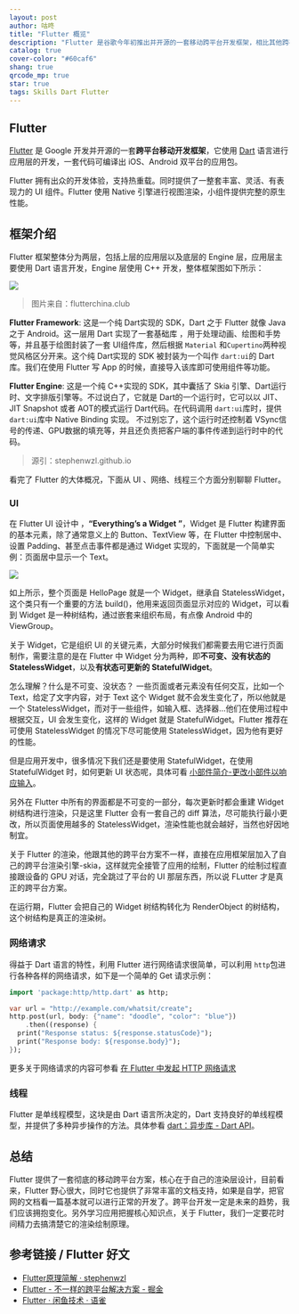 ```yaml
---
layout: post
author: 咕咚
title: "Flutter 概览"
description: "Flutter 是谷歌今年初推出并开源的一套移动跨平台开发框架，相比其他跨平台方案，Flutter 使用自己的渲染引擎做到了真正的跨平台，这篇文章简单介绍一下 Flutter，算是自己最近学习的一个简单总结。话说现在文章写得越来越少了... "
catalog: true
cover-color: "#60caf6"
shang: true
qrcode_mp: true
star: true
tags: Skills Dart Flutter
---
```



## Flutter

[Flutter](https://flutter.io/) 是 Google 开发并开源的一套**跨平台移动开发框架**，它使用 [Dart](http://dart.goodev.org/guides/language) 语言进行应用层的开发，一套代码可编译出 iOS、Android 双平台的应用包。

Flutter 拥有出众的开发体验，支持热重载。同时提供了一整套丰富、灵活、有表现力的 UI 组件。Flutter 使用 Native 引擎进行视图渲染，小组件提供完整的原生性能。



## 框架介绍

Flutter 框架整体分为两层，包括上层的应用层以及底层的 Engine 层，应用层主要使用 Dart 语言开发，Engine 层使用 C++ 开发，整体框架图如下所示：

![](https://ws3.sinaimg.cn/large/006tNbRwgy1fxon9qzhwuj315s0p6t8x.jpg)

> 图片来自：flutterchina.club

**Flutter Framework**: 这是一个纯 Dart实现的 SDK，Dart 之于 Flutter 就像 Java 之于 Android。这一层用 Dart 实现了一套基础库 ，用于处理动画、绘图和手势等，并且基于绘图封装了一套 UI组件库，然后根据 `Material` 和`Cupertino`两种视觉风格区分开来。这个纯 Dart实现的 SDK 被封装为一个叫作 `dart:ui`的 Dart库。我们在使用 Flutter 写 App 的时候，直接导入该库即可使用组件等功能。

**Flutter Engine**: 这是一个纯 C++实现的 SDK，其中囊括了 Skia 引擎、Dart运行时、文字排版引擎等。不过说白了，它就是 Dart的一个运行时，它可以以 JIT、JIT Snapshot 或者 AOT的模式运行 Dart代码。在代码调用 `dart:ui`库时，提供 `dart:ui`库中 Native Binding 实现。 不过别忘了，这个运行时还控制着 VSync信号的传递、GPU数据的填充等，并且还负责把客户端的事件传递到运行时中的代码。 

> 源引：stephenwzl.github.io

看完了 Flutter 的大体概况，下面从 UI 、网络、线程三个方面分别聊聊 Flutter。

### UI

在 Flutter UI 设计中 ，**“Everything’s a Widget ”**，Widget 是 Flutter 构建界面的基本元素，除了通常意义上的 Button、TextView 等，在 Flutter 中控制居中、设置 Padding、甚至点击事件都是通过 Widget 实现的，下面就是一个简单实例：页面居中显示一个 Text。

![](https://ws2.sinaimg.cn/large/006tNbRwly1fxpdu2vbnvj318c0u00tm.jpg)

如上所示，整个页面是 HelloPage 就是一个 Widget，继承自 StatelessWidget，这个类只有一个重要的方法 build()，他用来返回页面显示对应的 Widget，可以看到 Widget 是一种树结构，通过嵌套来组织布局，有点像 Android 中的 ViewGroup。

关于 Widget，它是组织 UI 的关键元素，大部分时候我们都需要去用它进行页面制作，需要注意的是在 Flutter 中 Widget 分为两种，即**不可变、没有状态的 StatelessWidget**，以及**有状态可更新的 StatefulWidget**。

怎么理解？什么是不可变、没状态？ 一些页面或者元素没有任何交互，比如一个 Text，给定了文字内容，对于 Text 这个 Widget 就不会发生变化了，所以他就是一个 StatelessWidget，而对于一些组件，如输入框、选择器…他们在使用过程中根据交互，UI 会发生变化，这样的 Widget 就是 StatefulWidget。Flutter 推荐在可使用 StatelessWidget 的情况下尽可能使用 StatelessWidget，因为他有更好的性能。

但是应用开发中，很多情况下我们还是要使用 StatefulWidget，在使用 StatefulWidget 时，如何更新 UI 状态呢，具体可看 [小部件简介-更改小部件以响应输入](https://flutter.io/docs/development/ui/widgets-intro#changing-widgets-in-response-to-input)。

另外在 Flutter 中所有的界面都是不可变的一部分，每次更新时都会重建 Widget 树结构进行渲染，只是这里 Flutter 会有一套自己的 diff 算法，尽可能执行最小更改，所以页面使用越多的 StatelessWidget，渲染性能也就会越好，当然也好因地制宜。

关于 Flutter 的渲染，他跟其他的跨平台方案不一样，直接在应用框架层加入了自己的跨平台渲染引擎-skia，这样就完全接管了应用的绘制，Flutter 的绘制过程直接跟设备的 GPU 对话，完全跳过了平台的 UI 那层东西，所以说 FLutter 才是真正的跨平台方案。

在运行期，Flutter 会把自己的 Widget 树结构转化为 RenderObject 的树结构，这个树结构是真正的渲染树。



### 网络请求

得益于 Dart 语言的特性，利用 Flutter 进行网络请求很简单，可以利用 `http`包进行各种各样的网络请求，如下是一个简单的 Get 请求示例：

```dart
import 'package:http/http.dart' as http;

var url = "http://example.com/whatsit/create";
http.post(url, body: {"name": "doodle", "color": "blue"})
    .then((response) {
  print("Response status: ${response.statusCode}");
  print("Response body: ${response.body}");
});
```

更多关于网络请求的内容可参看 [在 Flutter 中发起 HTTP 网络请求](https://flutterchina.club/networking/)



### 线程

Flutter 是单线程模型，这块是由 Dart 语言所决定的，Dart 支持良好的单线程模型，并提供了多种异步操作的方法。具体参看 [dart：异步库 \- Dart API](https://api.dartlang.org/stable/2.1.0/dart-async/dart-async-library.html)。

## 总结

Flutter 提供了一套彻底的移动跨平台方案，核心在于自己的渲染层设计，目前看来，Flutter 野心很大，同时它也提供了非常丰富的文档支持，如果是自学，把官网的文档看一篇基本就可以进行正常的开发了。跨平台开发一定是未来的趋势，我们应该拥抱变化。另外学习应用把握核心知识点，关于 Flutter，我们一定要花时间精力去搞清楚它的渲染绘制原理。

## 参考链接 / Flutter 好文

- [Flutter原理简解 · stephenwzl](https://www.stephenw.cc/2018/05/14/flutter-principle/)
- [Flutter \- 不一样的跨平台解决方案 \- 掘金](https://juejin.im/post/5afd77466fb9a07aab2a12da)
- [Flutter · 闲鱼技术 · 语雀](https://www.yuque.com/xytech/flutter)